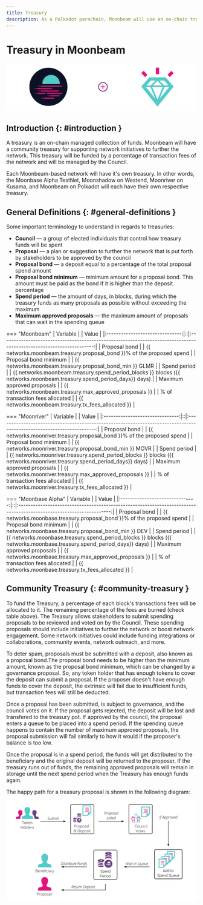 ```yaml
---
title: Treasury
description: As a Polkadot parachain, Moonbeam will use an on-chain treasury controlled by council members, that allows for stakeholders to submit proposals to further the network.
---
```


# Treasury in Moonbeam

![Treasury Moonbeam Banner](/images/learn/features/treasury/treasury-overview-banner.png)

## Introduction {: #introduction } 

A treasury is an on-chain managed collection of funds. Moonbeam will have a community treasury for supporting network initiatives to further the network. This treasury will be funded by a percentage of transaction fees of the network and will be managed by the Council.

Each Moonbeam-based network will have it's own treasury. In other words, the Moonbase Alpha TestNet, Moonshadow on Westend, Moonriver on Kusama, and Moonbeam on Polkadot will each have their own respective treasury. 

## General Definitions {: #general-definitions } 

Some important terminology to understand in regards to treasuries:

- **Council** — a group of elected individuals that control how treasury funds will be spent
- **Proposal** — a plan or suggestion to further the network that is put forth by stakeholders to be approved by the council
- **Proposal bond** — a deposit equal to a percentage of the total proposal spend amount
- **Proposal bond minimum** — minimum amount for a proposal bond. This amount must be paid as the bond if it is higher than the deposit percentage
- **Spend period** — the amount of days, in blocks, during which the treasury funds as many proposals as possible without exceeding the maximum
- **Maximum approved proposals** — the maximum amount of proposals that can wait in the spending queue

=== "Moonbeam"
    |            Variable             |  |                                                        Value                                                         |
    |:-------------------------------:|::|:--------------------------------------------------------------------------------------------------------------------:|
    |          Proposal bond          |  |                        {{ networks.moonbeam.treasury.proposal_bond }}% of the proposed spend                         |
    |      Proposal bond minimum      |  |                               {{ networks.moonbeam.treasury.proposal_bond_min }} GLMR                                |
    |          Spend period           |  | {{ networks.moonbeam.treasury.spend_period_blocks }} blocks ({{ networks.moonbeam.treasury.spend_period_days}} days) |
    |   Maximum approved proposals    |  |                               {{ networks.moonbeam.treasury.max_approved_proposals }}                                |
    | % of transaction fees allocated |  |                                  {{ networks.moonbeam.treasury.tx_fees_allocated }}                                  |

=== "Moonriver"
    |            Variable             |  |                                                         Value                                                          |
    |:-------------------------------:|::|:----------------------------------------------------------------------------------------------------------------------:|
    |          Proposal bond          |  |                         {{ networks.moonriver.treasury.proposal_bond }}% of the proposed spend                         |
    |      Proposal bond minimum      |  |                                {{ networks.moonriver.treasury.proposal_bond_min }} MOVR                                |
    |          Spend period           |  | {{ networks.moonriver.treasury.spend_period_blocks }} blocks ({{ networks.moonriver.treasury.spend_period_days}} days) |
    |   Maximum approved proposals    |  |                                {{ networks.moonriver.treasury.max_approved_proposals }}                                |
    | % of transaction fees allocated |  |                                  {{ networks.moonriver.treasury.tx_fees_allocated }}                                   |

=== "Moonbase Alpha"
    |            Variable             |  |                                                        Value                                                         |
    |:-------------------------------:|::|:--------------------------------------------------------------------------------------------------------------------:|
    |          Proposal bond          |  |                        {{ networks.moonbase.treasury.proposal_bond }}% of the proposed spend                         |
    |      Proposal bond minimum      |  |                                {{ networks.moonbase.treasury.proposal_bond_min }} DEV                                |
    |          Spend period           |  | {{ networks.moonbase.treasury.spend_period_blocks }} blocks ({{ networks.moonbase.treasury.spend_period_days}} days) |
    |   Maximum approved proposals    |  |                               {{ networks.moonbase.treasury.max_approved_proposals }}                                |
    | % of transaction fees allocated |  |                                  {{ networks.moonbase.treasury.tx_fees_allocated }}                                  |


## Community Treasury {: #community-treasury } 

To fund the Treasury, a percentage of each block's transactions fees will be allocated to it. The remaining percentage of the fees are burned (check table above). The Treasury allows stakeholders to submit spending proposals to be reviewed and voted on by the Council. These spending proposals should include initiatives to further the network or boost network engagement. Some network initiatives could include funding integrations or collaborations, community events, network outreach, and more. 

To deter spam, proposals must be submitted with a deposit, also known as a proposal bond.The proposal bond needs to be higher than the minimum amount, known as the proposal bond minimum, which can be changed by a governance proposal. So, any token holder that has enough tokens to cover the deposit can submit a proposal. If the proposer doesn't have enough funds to cover the deposit, the extrinsic will fail due to insufficient funds, but transaction fees will still be deducted. 

Once a proposal has been submitted, is subject to governance, and the council votes on it. If the proposal gets rejected, the deposit will be lost and transfered to the treasury pot. If approved by the council, the proposal enters a queue to be placed into a spend period. If the spending queue happens to contain the number of maximum approved proposals, the proposal submission will fail similarly to how it would if the proposer's balance is too low.

Once the proposal is in a spend period, the funds will get distributed to the beneficiary and the original deposit will be returned to the proposer. If the treasury runs out of funds, the remaining approved proposals will remain in storage until the next spend period when the Treasury has enough funds again.

The happy path for a treasury proposal is shown in the following diagram:

![Treasury Proposal Happy Path Diagram](/images/learn/features/treasury/treasury-proposal-roadmap.png)
